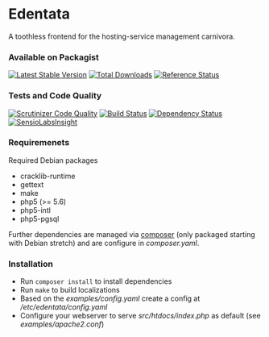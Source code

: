Edentata
========

A toothless frontend for the hosting-service management carnivora.

### Available on Packagist

[![Latest Stable
Version](https://poser.pugx.org/hemio/edentata/version)](https://packagist.org/packages/hemio/edentata)
[![Total
Downloads](https://poser.pugx.org/hemio/edentata/downloads)](https://packagist.org/packages/hemio/edentata)
[![Reference
Status](https://www.versioneye.com/php/hemio:edentata/reference_badge.svg?style=flat)](https://www.versioneye.com/php/hemio:edentata/references)

### Tests and Code Quality

[![Scrutinizer Code
Quality](https://scrutinizer-ci.com/g/qua-bla/edentata/badges/quality-score.png?b=master)](https://scrutinizer-ci.com/g/qua-bla/edentata/?branch=master)
[![Build
Status](https://travis-ci.org/qua-bla/edentata.svg?branch=master)](https://travis-ci.org/qua-bla/edentata)
[![Dependency
Status](https://www.versioneye.com/php/hemio:edentata/badge.svg)](https://www.versioneye.com/php/hemio:edentata/)
[![SensioLabsInsight](https://insight.sensiolabs.com/projects/beba6c45-ba42-42e5-bd99-b9cfadc0bd00/mini.png)](https://insight.sensiolabs.com/projects/beba6c45-ba42-42e5-bd99-b9cfadc0bd00)

### Requiremenets

Required Debian packages

-   cracklib-runtime
-   gettext
-   make
-   php5 (>= 5.6)
-   php5-intl
-   php5-pgsql

Further dependencies are managed via
[composer](https://getcomposer.org/) (only packaged starting with
Debian stretch) and are configure in *composer.yaml*.

### Installation

-   Run `composer install` to install dependencies
-   Run `make` to build localizations
-   Based on the *examples/config.yaml* create a config at
    */etc/edentata/config.yaml*
-   Configure your webserver to serve *src/htdocs/index.php* as default
    (see *examples/apache2.conf*)

